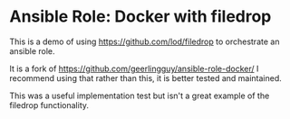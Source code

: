 # Ansible Role: Docker with filedrop

This is a demo of using https://github.com/lod/filedrop to orchestrate an ansible role.

It is a fork of https://github.com/geerlingguy/ansible-role-docker/ I recommend using that rather than this, it is better tested and maintained.

This was a useful implementation test but isn't a great example of the filedrop functionality.
